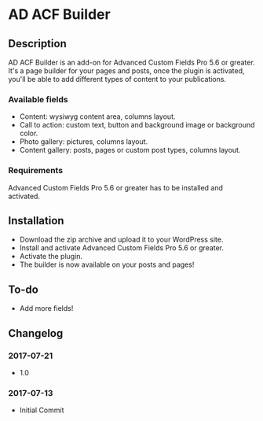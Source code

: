 # AD ACF Builder

## Description 

AD ACF Builder is an add-on for Advanced Custom Fields Pro 5.6 or greater. It's a page builder for your pages and posts, once the plugin is activated, you'll be able to add different types of content to your publications. 

### Available fields

* Content: wysiwyg content area, columns layout.
* Call to action: custom text, button and background image or background color. 
* Photo gallery: pictures, columns layout.
* Content gallery: posts, pages or custom post types, columns layout. 

### Requirements

Advanced Custom Fields Pro 5.6 or greater has to be installed and activated. 


## Installation 

* Download the zip archive and upload it to your WordPress site.
* Install and activate Advanced Custom Fields Pro 5.6 or greater. 
* Activate the plugin. 
* The builder is now available on your posts and pages!


## To-do

* Add more fields!


## Changelog

### 2017-07-21
* 1.0

### 2017-07-13
* Initial Commit


